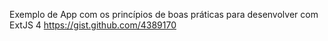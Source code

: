 Exemplo de App com os princípios de boas práticas para desenvolver com ExtJS 4 https://gist.github.com/4389170